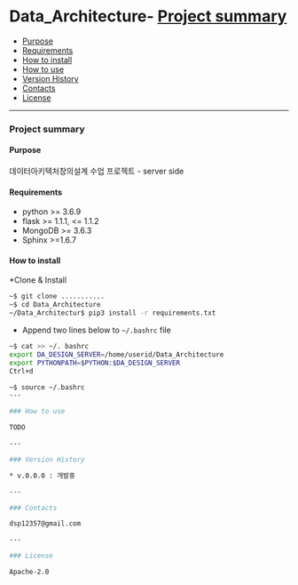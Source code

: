 # Data_Architecture- [Project summary](#da-design-server)
  - [Purpose](#purpose)
  - [Requirements](#requirements)
  - [How to install](#how-to-install)
- [How to use](#how-to-use)
- [Version History](#version-history)
- [Contacts](#contacts)
- [License](#license)

---

### Project summary

#### Purpose

데이터아키텍처창의설계 수업 프로젝트 - server side

#### Requirements

* python >= 3.6.9
* flask >= 1.1.1, <= 1.1.2
* MongoDB >= 3.6.3
* Sphinx >=1.6.7
#### How to install

*Clone & Install

```sh
~$ git clone ...........
~$ cd Data_Architecture
~/Data_Architectur$ pip3 install -r requirements.txt
```

* Append two lines below to `~/.bashrc` file

```sh
~$ cat >> ~/. bashrc
export DA_DESIGN_SERVER=/home/userid/Data_Architecture
export PYTHONPATH=$PYTHON:$DA_DESIGN_SERVER
Ctrl+d

~$ source ~/.bashrc
---

### How to use

TODO

---

### Version History

* v.0.0.0 : 개발중

---

### Contacts

dsp12357@gmail.com

---

### License

Apache-2.0

